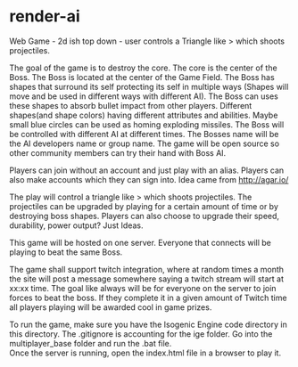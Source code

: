# render-ai
Web Game - 2d ish top down - user controls a Triangle like > which shoots projectiles.  

The goal of the game is to destroy the core. 
The core is the center of the Boss. 
The Boss is located at the center of the Game Field. 
The Boss has shapes that surround its self protecting its self in multiple ways (Shapes will move and be used in different ways with different AI). 
The Boss can uses these shapes to absorb bullet impact from other players. 
Different shapes(and shape colors) having different attributes and abilities. 
Maybe small blue circles can be used as homing exploding missiles. 
The Boss will be controlled with different AI at different times. 
The Bosses name will be the AI developers name or group name. 
The game will be open source so other community members can try their hand with Boss AI.

Players can join without an account and just play with an alias. 
Players can also make accounts which they can sign into. Idea came from http://agar.io/

The play will control a triangle like > which shoots projectiles. 
The projectiles can be upgraded by playing for a certain amount of time or by destroying boss shapes. 
Players can also choose to upgrade their speed, durability, power output? Just Ideas.

This game will be hosted on one server. Everyone that connects will be playing to beat the same Boss.

The game shall support twitch integration, where at random times a month the site will post a message somewhere saying a twitch stream will start at xx:xx time. 
The goal like always will be for everyone on the server to join forces to beat the boss. 
If they complete it in a given amount of Twitch time all players playing will be awarded cool in game prizes.

To run the game, make sure you have the Isogenic Engine code directory in this directory. The .gitignore is accounting for the ige folder.
Go into the multiplayer_base folder and run the .bat file.  
Once the server is running, open the index.html file in a browser to play it.